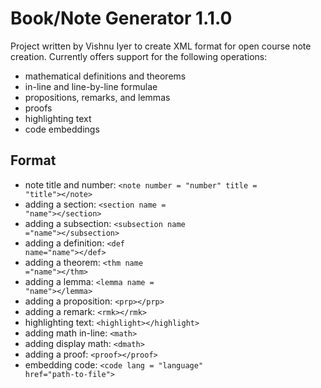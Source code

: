 Book/Note Generator 1.1.0
=========================

Project written by Vishnu Iyer to create XML format for open course note creation. Currently offers support for the following operations:
- mathematical definitions and theorems
- in-line and line-by-line formulae
- propositions, remarks, and lemmas
- proofs
- highlighting text
- code embeddings

Format
-------
- note title and number: <code>\<note number = "number" title = "title">\</note></code>
- adding a section: <code>\<section name = "name">\</section></code>
- adding a subsection: <code>\<subsection name ="name">\</subsection></code>
- adding a definition: <code>\<def name="name">\</def></code>
- adding a theorem: <code>\<thm name ="name">\</thm></code>
- adding a lemma: <code>\<lemma name = "name">\</lemma></code>
- adding a proposition: <code>\<prp>\</prp></code>
- adding a remark: <code>\<rmk>\</rmk></code>
- highlighting text: <code>\<highlight>\</highlight></code>
- adding math in-line: <code>\<math></math></code>
- adding display math: <code>\<dmath></dmath></code>
- adding a proof: <code>\<proof>\</proof></code>
- embedding code: <code>\<code lang = "language" href="path-to-file"></code>
